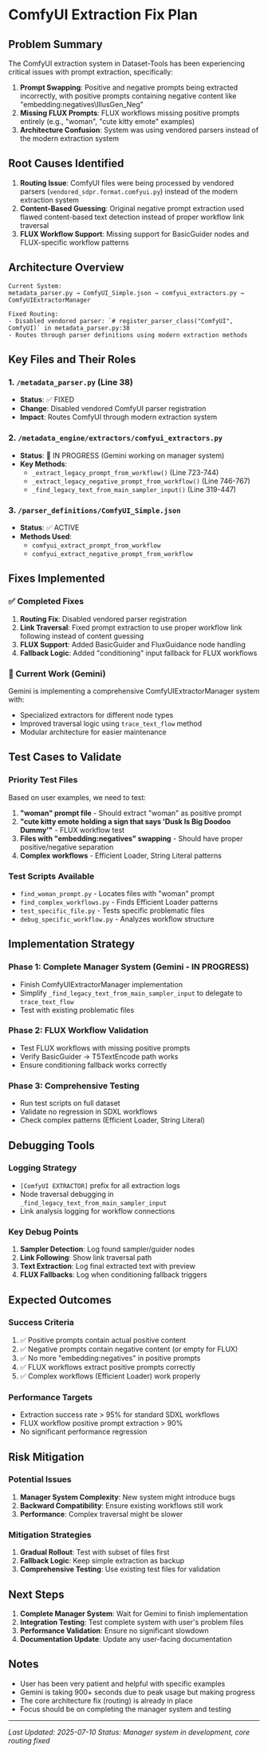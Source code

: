 # ComfyUI Extraction Fix Plan

## Problem Summary

The ComfyUI extraction system in Dataset-Tools has been experiencing critical issues with prompt extraction, specifically:

1. **Prompt Swapping**: Positive and negative prompts being extracted incorrectly, with positive prompts containing negative content like "embedding:negatives\IllusGen_Neg"
2. **Missing FLUX Prompts**: FLUX workflows missing positive prompts entirely (e.g., "woman", "cute kitty emote" examples)
3. **Architecture Confusion**: System was using vendored parsers instead of the modern extraction system

## Root Causes Identified

1. **Routing Issue**: ComfyUI files were being processed by vendored parsers (`vendored_sdpr.format.comfyui.py`) instead of the modern extraction system
2. **Content-Based Guessing**: Original negative prompt extraction used flawed content-based text detection instead of proper workflow link traversal
3. **FLUX Workflow Support**: Missing support for BasicGuider nodes and FLUX-specific workflow patterns

## Architecture Overview

```
Current System:
metadata_parser.py → ComfyUI_Simple.json → comfyui_extractors.py → ComfyUIExtractorManager

Fixed Routing:
- Disabled vendored parser: `# register_parser_class("ComfyUI", ComfyUI)` in metadata_parser.py:38
- Routes through parser definitions using modern extraction methods
```

## Key Files and Their Roles

### 1. `/metadata_parser.py` (Line 38)
- **Status**: ✅ FIXED
- **Change**: Disabled vendored ComfyUI parser registration
- **Impact**: Routes ComfyUI through modern extraction system

### 2. `/metadata_engine/extractors/comfyui_extractors.py`
- **Status**: 🔄 IN PROGRESS (Gemini working on manager system)
- **Key Methods**:
  - `_extract_legacy_prompt_from_workflow()` (Line 723-744)
  - `_extract_legacy_negative_prompt_from_workflow()` (Line 746-767)
  - `_find_legacy_text_from_main_sampler_input()` (Line 319-447)

### 3. `/parser_definitions/ComfyUI_Simple.json`
- **Status**: ✅ ACTIVE
- **Methods Used**:
  - `comfyui_extract_prompt_from_workflow`
  - `comfyui_extract_negative_prompt_from_workflow`

## Fixes Implemented

### ✅ Completed Fixes

1. **Routing Fix**: Disabled vendored parser registration
2. **Link Traversal**: Fixed prompt extraction to use proper workflow link following instead of content guessing
3. **FLUX Support**: Added BasicGuider and FluxGuidance node handling
4. **Fallback Logic**: Added "conditioning" input fallback for FLUX workflows

### 🔄 Current Work (Gemini)

Gemini is implementing a comprehensive ComfyUIExtractorManager system with:
- Specialized extractors for different node types
- Improved traversal logic using `trace_text_flow` method
- Modular architecture for easier maintenance

## Test Cases to Validate

### Priority Test Files
Based on user examples, we need to test:

1. **"woman" prompt file** - Should extract "woman" as positive prompt
2. **"cute kitty emote holding a sign that says 'Dusk Is Big Doodoo Dummy'"** - FLUX workflow test
3. **Files with "embedding:negatives" swapping** - Should have proper positive/negative separation
4. **Complex workflows** - Efficient Loader, String Literal patterns

### Test Scripts Available
- `find_woman_prompt.py` - Locates files with "woman" prompt
- `find_complex_workflows.py` - Finds Efficient Loader patterns  
- `test_specific_file.py` - Tests specific problematic files
- `debug_specific_workflow.py` - Analyzes workflow structure

## Implementation Strategy

### Phase 1: Complete Manager System (Gemini - IN PROGRESS)
- Finish ComfyUIExtractorManager implementation
- Simplify `_find_legacy_text_from_main_sampler_input` to delegate to `trace_text_flow`
- Test with existing problematic files

### Phase 2: FLUX Workflow Validation
- Test FLUX workflows with missing positive prompts
- Verify BasicGuider → T5TextEncode path works
- Ensure conditioning fallback works correctly

### Phase 3: Comprehensive Testing
- Run test scripts on full dataset
- Validate no regression in SDXL workflows
- Check complex patterns (Efficient Loader, String Literal)

## Debugging Tools

### Logging Strategy
- `[ComfyUI EXTRACTOR]` prefix for all extraction logs
- Node traversal debugging in `_find_legacy_text_from_main_sampler_input`
- Link analysis logging for workflow connections

### Key Debug Points
1. **Sampler Detection**: Log found sampler/guider nodes
2. **Link Following**: Show link traversal path
3. **Text Extraction**: Log final extracted text with preview
4. **FLUX Fallbacks**: Log when conditioning fallback triggers

## Expected Outcomes

### Success Criteria
1. ✅ Positive prompts contain actual positive content
2. ✅ Negative prompts contain negative content (or empty for FLUX)
3. ✅ No more "embedding:negatives" in positive prompts
4. ✅ FLUX workflows extract positive prompts correctly
5. ✅ Complex workflows (Efficient Loader) work properly

### Performance Targets
- Extraction success rate > 95% for standard SDXL workflows
- FLUX workflow positive prompt extraction > 90%
- No significant performance regression

## Risk Mitigation

### Potential Issues
1. **Manager System Complexity**: New system might introduce bugs
2. **Backward Compatibility**: Ensure existing workflows still work
3. **Performance**: Complex traversal might be slower

### Mitigation Strategies
1. **Gradual Rollout**: Test with subset of files first
2. **Fallback Logic**: Keep simple extraction as backup
3. **Comprehensive Testing**: Use existing test files for validation

## Next Steps

1. **Complete Manager System**: Wait for Gemini to finish implementation
2. **Integration Testing**: Test complete system with user's problem files
3. **Performance Validation**: Ensure no significant slowdown
4. **Documentation Update**: Update any user-facing documentation

## Notes

- User has been very patient and helpful with specific examples
- Gemini is taking 900+ seconds due to peak usage but making progress
- The core architecture fix (routing) is already in place
- Focus should be on completing the manager system and testing

---

*Last Updated: 2025-07-10*
*Status: Manager system in development, core routing fixed*